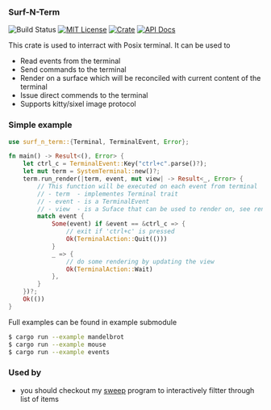 ### Surf-N-Term
![Build Status](https://github.com/aslpavel/surf-n-term/actions/workflows/rust.yml/badge.svg)
[![MIT License](https://img.shields.io/badge/license-MIT-green.svg)](LICENSE)
[![Crate](https://img.shields.io/crates/v/surf-n-term.svg)](https://crates.io/crates/surf-n-term)
[![API Docs](https://docs.rs/surf-n-term/badge.svg)](https://docs.rs/surf-n-term)

This crate is used to interract with Posix terminal. It can be used to
- Read events from the terminal
- Send commands to the terminal
- Render on a surface which will be reconciled with current content of the terminal
- Issue direct commends to the terminal
- Supports kitty/sixel image protocol

### Simple example
```rust
use surf_n_term::{Terminal, TerminalEvent, Error};

fn main() -> Result<(), Error> {
    let ctrl_c = TerminalEvent::Key("ctrl+c".parse()?);
    let mut term = SystemTerminal::new()?;
    term.run_render(|term, event, mut view| -> Result<_, Error> {
        // This function will be executed on each event from terminal
        // - term  - implementes Terminal trait
        // - event - is a TerminalEvent
        // - view  - is a Suface that can be used to render on, see render module for defails
        match event {
            Some(event) if &event == &ctrl_c => {
                // exit if 'ctrl+c' is pressed
                Ok(TerminalAction::Quit(()))
            }
            _ => {
                // do some rendering by updating the view
                Ok(TerminalAction::Wait)
            },
        }
    })?;
    Ok(())
}
```
Full examples can be found in example submodule
```sh
$ cargo run --example mandelbrot
$ cargo run --example mouse
$ cargo run --example events
```

### Used by
- you should checkout my [sweep](https://github.com/aslpavel/sweep-rs) program to interactively filtter through list of items
